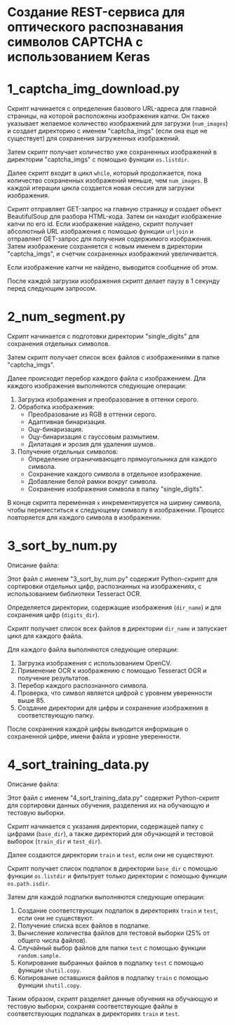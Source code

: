 # Создание REST-сервиса для оптического распознавания символов CAPTCHA с использованием Keras

# 1_captcha_img_download.py

Скрипт начинается с определения базового URL-адреса для главной страницы, на которой расположены изображения капчи. Он также указывает желаемое количество изображений для загрузки (`num_images`) и создает директорию с именем "captcha_imgs" (если она еще не существует) для сохранения загруженных изображений.

Затем скрипт получает количество уже сохраненных изображений в директории "captcha_imgs" с помощью функции `os.listdir`.

Далее скрипт входит в цикл `while`, который продолжается, пока количество сохраненных изображений меньше, чем `num_images`. В каждой итерации цикла создается новая сессия для загрузки изображения.

Скрипт отправляет GET-запрос на главную страницу и создает объект BeautifulSoup для разбора HTML-кода. Затем он находит изображение капчи по его id. Если изображение найдено, скрипт получает абсолютный URL изображения с помощью функции `urljoin` и отправляет GET-запрос для получения содержимого изображения. Затем изображение сохраняется с новым именем в директории "captcha_imgs", и счетчик сохраненных изображений увеличивается.

Если изображение капчи не найдено, выводится сообщение об этом.

После каждой загрузки изображения скрипт делает паузу в 1 секунду перед следующим запросом.

# 2_num_segment.py

Скрипт начинается с подготовки директории "single_digits" для сохранения отдельных символов.

Затем скрипт получает список всех файлов с изображениями в папке "captcha_imgs".

Далее происходит перебор каждого файла с изображением. Для каждого изображения выполняются следующие операции:

1. Загрузка изображения и преобразование в оттенки серого.
2. Обработка изображения:
   - Преобразование из RGB в оттенки серого.
   - Адаптивная бинаризация.
   - Оцу-бинаризация.
   - Оцу-бинаризация с гауссовым размытием.
   - Дилатация и эрозия для удаления шумов.
3. Получение отдельных символов:
   - Определение ограничивающего прямоугольника для каждого символа.
   - Сохранение каждого символа в отдельное изображение.
   - Добавление белой рамки вокруг символа.
   - Сохранение изображения символа в папку "single_digits".

В конце скрипта переменная `x` инкрементируется на ширину символа, чтобы переместиться к следующему символу в изображении. Процесс повторяется для каждого символа в изображении.

# 3_sort_by_num.py

Описание файла:

Этот файл с именем "3_sort_by_num.py" содержит Python-скрипт для сортировки отдельных цифр, распознанных на изображениях, с использованием библиотеки Tesseract OCR. 

Определяется директории, содержащие изображения (`dir_name`) и для сохранения цифр (`digits_dir`).

Скрипт получает список всех файлов в директории `dir_name` и запускает цикл для каждого файла.

Для каждого файла выполняются следующие операции:

1. Загрузка изображения с использованием OpenCV.
2. Применение OCR к изображению с помощью Tesseract OCR и получение результатов.
3. Перебор каждого распознанного символа.
4. Проверка, что символ является цифрой с уровнем уверенности выше 85.
5. Создание директории для цифры и сохранение изображения в соответствующую папку.

После сохранения каждой цифры выводится информация о сохраненной цифре, имени файла и уровне уверенности.

# 4_sort_training_data.py

Описание файла:

Этот файл с именем "4_sort_training_data.py" содержит Python-скрипт для сортировки данных обучения, разделения их на обучающую и тестовую выборки.

Скрипт начинается с указания директории, содержащей папку с цифрами (`base_dir`), а также директорий для обучающей и тестовой выборок (`train_dir` и `test_dir`).

Далее создаются директории `train` и `test`, если они не существуют.

Скрипт получает список подпапок в директории `base_dir` с помощью функции `os.listdir` и фильтрует только директории с помощью функции `os.path.isdir`.

Затем для каждой подпапки выполняются следующие операции:

1. Создание соответствующих подпапок в директориях `train` и `test`, если они не существуют.
2. Получение списка всех файлов в подпапке.
3. Вычисление количества файлов для тестовой выборки (25% от общего числа файлов).
4. Случайный выбор файлов для папки `test` с помощью функции `random.sample`.
5. Копирование выбранных файлов в подпапку `test` с помощью функции `shutil.copy`.
6. Копирование оставшихся файлов в подпапку `train` с помощью функции `shutil.copy`.

Таким образом, скрипт разделяет данные обучения на обучающую и тестовую выборки, сохраняя соответствующие файлы в соответствующих подпапках в директориях `train` и `test`.




